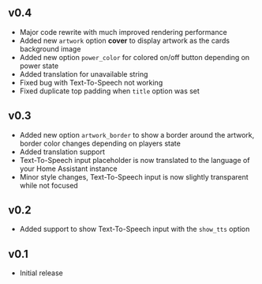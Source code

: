 ## v0.4
- Major code rewrite with much improved rendering performance
- Added new `artwork` option **cover** to display artwork as the cards background image
- Added new option `power_color` for colored on/off button depending on power state
- Added translation for unavailable string
- Fixed bug with Text-To-Speech not working
- Fixed duplicate top padding when `title` option was set

## v0.3
- Added new option `artwork_border` to show a border around the artwork, border color changes depending on players state
- Added translation support
- Text-To-Speech input placeholder is now translated to the language of your Home Assistant instance
- Minor style changes, Text-To-Speech input is now slightly transparent while not focused

## v0.2
- Added support to show Text-To-Speech input with the `show_tts` option

## v0.1
- Initial release
